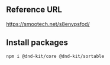 ## Reference URL

https://smootech.net/s8envpsfod/

## Install packages

```bash
npm i @dnd-kit/core @dnd-kit/sortable
```